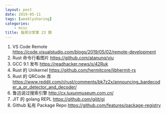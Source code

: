 ```yaml
---
layout: post
date: 2019-05-11
tags: [weeklysharing]
categories:
    - misc
title: 每周分享第 23 期
---
```


1. VS Code Remote https://code.visualstudio.com/blogs/2019/05/02/remote-development
2. Rust 命令行看图片 https://github.com/atanunq/viu
3. GCC 9.1 发布 https://readhacker.news/s/42Ruk
4. Rust 的 Unikernel https://github.com/hermitcore/libhermit-rs
5. Rust 的 QRCode 库 https://www.reddit.com/r/rust/comments/bk7z2x/announcing_bardecoder_a_qr_detector_and_decoder/
6. 鲁迅说过搜索引擎 http://cx.luxunmuseum.com.cn/
7. JIT 的 golang REPL https://github.com/gijit/gi
8. Github 私有 Package Repo https://github.com/features/package-registry

